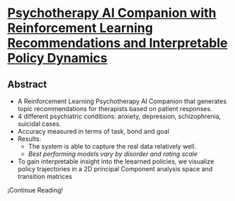 # [Psychotherapy AI Companion with Reinforcement Learning Recommendations and Interpretable Policy Dynamics](https://arxiv.org/pdf/2303.09601) 

## Abstract

* A Reinforcement Learning Psychotherapy AI Companion that generates topic recommendations for therapists based on patient responses.
* 4 different psychiatric conditions: anxiety, depression, schizophrenia, suicidal cases.
* Accuracy measured in terms of task, bond and goal
* Results:
  * The system is able to capture the real data relatively well.
  * _Best performing models vary by disorder and rating scale_
* To gain interpretable insight into the leearned policies, we visualize policy trajectories in a 2D principal Component analysis space and transition matrices

¡Continue Reading!